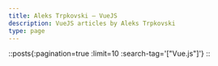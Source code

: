 ```yaml
---
title: Aleks Trpkovski — VueJS
description: VueJS articles by Aleks Trpkovski
type: page
---
```


::posts{:pagination=true :limit=10 :search-tag='["Vue.js"]'}
::
